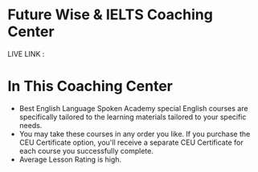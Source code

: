 # Future Wise & IELTS Coaching Center

LIVE LINK : []()

# In This Coaching Center

- Best English Language Spoken Academy special English courses are specifically tailored to the learning materials tailored to your specific needs.
- You may take these courses in any order you like. If you purchase the CEU Certificate option, you'll receive a separate CEU Certificate for each course you successfully complete.
- Average Lesson Rating is high.
